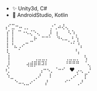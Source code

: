 - ✨ Unity3d, С#
- 🐾 AndroidStudio, Kotlin
                                                                
⢠⠊⣉⠒⠤⢀⡀          ⡐⢁⠴⢜⢄                                                              
 ⡎⢸  ⠉⠐⠢⢌⠑⢄    ⡸  ⡆    ⠣⠱⡀                                                                                                                            
 ⡇⢸        ⣀⠗  ⠉⠉⠁  ⠙⠢⠤⡀⢃⢱                                                              
 ⡇⠘⣄⢀⠔⠉                    ⠈⠁⠘⡄                                                              
 ⢇    ⠁                          ⠘⡄                                                              
 ⢸            ⢀⣀⣀⡀        ⢀⣀⣀⡀  ⢣                                                              
 ⡸        ⢴⣾⡿⠿⠽⠇        ⠘⠛⠛⠛  ⠈⢄                                                              
⠰⡁              ⢠⠒⠢⡀⠈⠒⠊  ❤ ⡠⢄  ⡘                                                                                                                            
 ⠱⣀          ⢀⠜    ⠇        ⢀⠔⠁  ⡏                                                                                                                            
     ⠑⠤⢄⣀⠔⠁    ⡜        ⠊⠁  ⢀⠜                                                                                                                            

